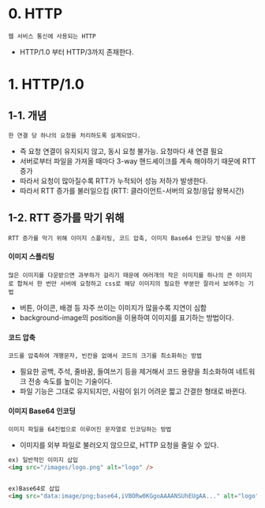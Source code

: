# 0. HTTP
    웹 서비스 통신에 사용되는 HTTP
- HTTP/1.0 부터 HTTP/3까지 존재한다. 

# 1. HTTP/1.0
## 1-1. 개념
    한 연결 당 하나의 요청을 처리하도록 설계되었다. 
- 즉 요청 연결이 유지되지 않고, 동시 요청 불가능. 요청마다 새 연결 필요
- 서버로부터 파일을 가져올 때마다 3-way 핸드셰이크를 계속 해야하기 때문에 RTT 증가
- 따라서 요청이 많아질수록 RTT가 누적되어 성능 저하가 발생한다. 
- 따라서 RTT 증가를 불러일으킴 (RTT: 클라이언트-서버의 요청/응답 왕복시간)

## 1-2. RTT 증가를 막기 위해
    RTT 증가를 막기 위해 이미지 스플리팅, 코드 압축, 이미지 Base64 인코딩 방식을 사용
#### 이미지 스플리팅
    많은 이미지를 다운받으면 과부하가 걸리기 때문에 여러개의 작은 이미지를 하나의 큰 이미지로 합쳐서 한 번만 서버에 요청하고 css로 해당 이미지의 필요한 부분만 잘라서 보여주는 기법
- 버튼, 아이콘, 배경 등 자주 쓰이는 이미지가 많을수록 지연이 심함
- background-image의 position을 이용하여 이미지를 표기하는 방법이다. 

#### 코드 압축
    코드를 압축하여 개행문자, 빈칸을 없애서 코드의 크기를 최소화하는 방법
- 필요한 공백, 주석, 줄바꿈, 들여쓰기 등을 제거해서 코드 용량을 최소화하여 네트워크 전송 속도를 높이는 기술이다. 
- 파일 기능은 그대로 유지되지만, 사람이 읽기 어려운 짧고 간결한 형태로 바뀐다. 

#### 이미지 Base64 인코딩
    이미지 파일을 64진법으로 이루어진 문자열로 인코딩하는 방법
- 이미지를 외부 파일로 불러오지 않으므로, HTTP 요청을 줄일 수 있다. 

```html
ex) 일반적인 이미지 삽입
<img src="/images/logo.png" alt="logo" />


ex)Base64로 삽입
<img src="data:image/png;base64,iVBORw0KGgoAAAANSUhEUgAA..." alt="logo" />```